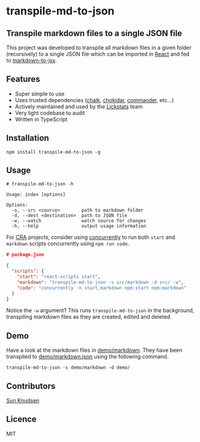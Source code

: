 # transpile-md-to-json

## Transpile markdown files to a single JSON file

This project was developed to transpile all markdown files in a given folder (recursively) to a single JSON file which can be imported in [React](https://reactjs.org/) and fed to [markdown-to-jsx](https://www.npmjs.com/package/markdown-to-jsx).


## Features

- Super simple to use
- Uses trusted dependencies ([chalk](https://www.npmjs.com/package/chalk), [chokidar](https://www.npmjs.com/package/chokidar), [commander](https://www.npmjs.com/package/commander), etc...)
- Actively maintained and used by the [Lickstats](https://lickstats.com/) team
- Very light codebase to audit
- Written in TypeScript

## Installation

```shell
npm install transpile-md-to-json -g
```

## Usage

```shell
# transpile-md-to-json -h

Usage: index [options]

Options:
  -s, --src <source>        path to markdown folder
  -d, --dest <destination>  path to JSON file
  -w, --watch               watch source for changes
  -h, --help                output usage information
```

For [CRA](https://www.npmjs.com/package/create-react-app) projects, consider using [concurrently](https://www.npmjs.com/package/concurrently) to run both `start` and `markdown` scripts concurrently using `npm run code`.

```json
# package.json

{
  "scripts": {
    "start": "react-scripts start",
    "markdown": "transpile-md-to-json -s src/markdown -d src/ -w",
    "code": "concurrently -n start,markdown npm:start npm:markdown"
  }
}
```

Notice the `-w` argument? This runs `transpile-md-to-json` in the background, transpiling markdown files as they are created, edited and deleted.

## Demo

Have a look at the markdown files in [demo/markdown](demo/markdown). They have been transpiled to [demo/markdown.json](demo/markdown.json) using the following command.

```shell
transpile-md-to-json -s demo/markdown -d demo/
```

## Contributors

[Sun Knudsen](https://sunknudsen.com/)

## Licence

MIT
